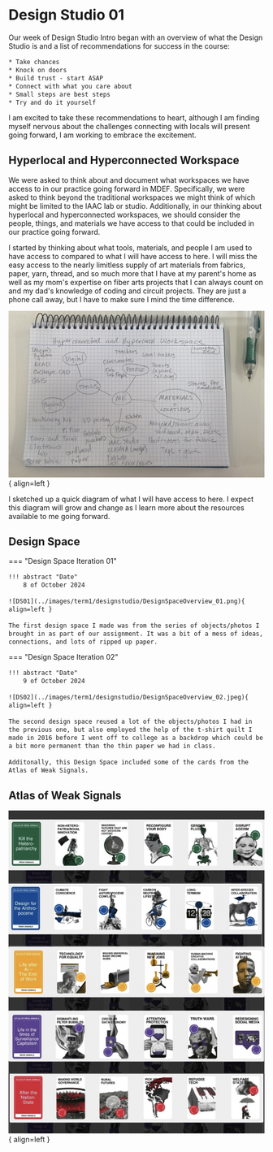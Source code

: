# Design Studio 01 

Our week of Design Studio Intro began with an overview of what the Design Studio is and a list of recommendations for success in the course: 

    * Take chances
    * Knock on doors 
    * Build trust - start ASAP 
    * Connect with what you care about 
    * Small steps are best steps
    * Try and do it yourself 

I am excited to take these recommendations to heart, although I am finding myself nervous about the challenges connecting with locals will present going forward, I am working to embrace the excitement. 

## Hyperlocal and Hyperconnected Workspace 

We were asked to think about and document what workspaces we have access to in our practice going forward in MDEF. Specifically, we were asked to think beyond the traditional workspaces we might think of which might be limited to the IAAC lab or studio. Additionally, in our thinking about hyperlocal and hyperconnected workspaces, we should consider the people, things, and materials we have access to that could be included in our practice going forward. 

I started by thinking about what tools, materials, and people I am used to have access to compared to what I will have access to here. I will miss the easy access to the nearly limitless supply of art materials from fabrics, paper, yarn, thread, and so much more that I have at my parent's home as well as my mom's expertise on fiber arts projects that I can always count on and my dad's knowledge of coding and circuit projects. They are just a phone call away, but I have to make sure I mind the time difference. 


![Workspace](../images/term1/designstudio/Hyperconnected01.jpg){ align=left }

I sketched up a quick diagram of what I will have access to here. I expect this diagram will grow and change as I learn more about the resources available to me going forward.

## Design Space 

=== "Design Space Iteration 01"
    
    !!! abstract "Date" 
        8 of October 2024 

    ![DS01](../images/term1/designstudio/DesignSpaceOverview_01.png){ align=left }

    The first design space I made was from the series of objects/photos I brought in as part of our assignment. It was a bit of a mess of ideas, connections, and lots of ripped up paper. 



=== "Design Space Iteration 02" 

    !!! abstract "Date" 
        9 of October 2024 

    ![DS02](../images/term1/designstudio/DesignSpaceOverview_02.jpeg){ align=left }

    The second design space reused a lot of the objects/photos I had in the previous one, but also employed the help of the t-shirt quilt I made in 2016 before I went off to college as a backdrop which could be a bit more permanent than the thin paper we had in class. 

    Additonally, this Design Space included some of the cards from the Atlas of Weak Signals. 

## Atlas of Weak Signals

![AoWS Cards](../images/term1/designstudio/AoWS_Cards.jpg){ align=left }
